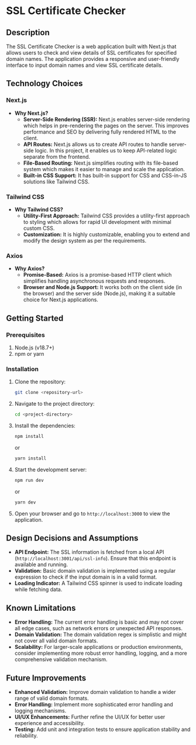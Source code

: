 
# SSL Certificate Checker

## Description

The SSL Certificate Checker is a web application built with Next.js that allows users to check and view details of SSL certificates for specified domain names. The application provides a responsive and user-friendly interface to input domain names and view SSL certificate details.

## Technology Choices

### Next.js

- **Why Next.js?**
  - **Server-Side Rendering (SSR):** Next.js enables server-side rendering which helps in pre-rendering the pages on the server. This improves performance and SEO by delivering fully rendered HTML to the client.
  - **API Routes:** Next.js allows us to create API routes to handle server-side logic. In this project, it enables us to keep API-related logic separate from the frontend.
  - **File-Based Routing:** Next.js simplifies routing with its file-based system which makes it easier to manage and scale the application.
  - **Built-in CSS Support:** It has built-in support for CSS and CSS-in-JS solutions like Tailwind CSS.

### Tailwind CSS

- **Why Tailwind CSS?**
  - **Utility-First Approach:** Tailwind CSS provides a utility-first approach to styling which allows for rapid UI development with minimal custom CSS.
  - **Customization:** It is highly customizable, enabling you to extend and modify the design system as per the requirements.

### Axios

- **Why Axios?**
  - **Promise-Based:** Axios is a promise-based HTTP client which simplifies handling asynchronous requests and responses.
  - **Browser and Node.js Support:** It works both on the client side (in the browser) and the server side (Node.js), making it a suitable choice for Next.js applications.

## Getting Started

### Prerequisites

1. Node.js (v18.7+)
2. npm or yarn

### Installation

1. Clone the repository:

   ```bash
   git clone <repository-url>
   ```

2. Navigate to the project directory:

   ```bash
   cd <project-directory>
   ```

3. Install the dependencies:

   ```bash
   npm install
   ```

   or

   ```bash
   yarn install
   ```

4. Start the development server:

   ```bash
   npm run dev
   ```

   or

   ```bash
   yarn dev
   ```

5. Open your browser and go to `http://localhost:3000` to view the application.

## Design Decisions and Assumptions

- **API Endpoint:** The SSL information is fetched from a local API (`http://localhost:3001/api/ssl-info`). Ensure that this endpoint is available and running.
- **Validation:** Basic domain validation is implemented using a regular expression to check if the input domain is in a valid format.
- **Loading Indicator:** A Tailwind CSS spinner is used to indicate loading while fetching data.

## Known Limitations

- **Error Handling:** The current error handling is basic and may not cover all edge cases, such as network errors or unexpected API responses.
- **Domain Validation:** The domain validation regex is simplistic and might not cover all valid domain formats.
- **Scalability:** For larger-scale applications or production environments, consider implementing more robust error handling, logging, and a more comprehensive validation mechanism.

## Future Improvements

- **Enhanced Validation:** Improve domain validation to handle a wider range of valid domain formats.
- **Error Handling:** Implement more sophisticated error handling and logging mechanisms.
- **UI/UX Enhancements:** Further refine the UI/UX for better user experience and accessibility.
- **Testing:** Add unit and integration tests to ensure application stability and reliability.
